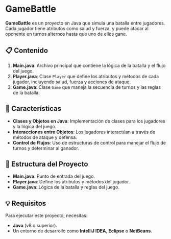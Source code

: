 # GameBattle

**GameBattle** es un proyecto en Java que simula una batalla entre jugadores. Cada jugador tiene atributos como salud y fuerza, y puede atacar al oponente en turnos alternos hasta que uno de ellos gane.

## 📋 Contenido

1. **Main.java**: Archivo principal que contiene la lógica de la batalla y el flujo del juego.
2. **Player.java**: Clase `Player` que define los atributos y métodos de cada jugador, incluyendo salud, fuerza y acciones de ataque.
3. **Game.java**: Clase `Game` que maneja la secuencia de turnos y las reglas de la batalla.

## 🚀 Características

- **Clases y Objetos en Java**: Implementación de clases para los jugadores y la lógica del juego.
- **Interacciones entre Objetos**: Los jugadores interactúan a través de métodos de ataque y defensa.
- **Control de Flujos**: Uso de estructuras de control para manejar el flujo de turnos y determinar al ganador.

## 📂 Estructura del Proyecto

- **Main.java**: Punto de entrada del juego.
- **Player.java**: Define los atributos y métodos del jugador.
- **Game.java**: Lógica de la batalla y reglas del juego.

## 💡 Requisitos

Para ejecutar este proyecto, necesitas:

- **Java** (v8 o superior).
- Un entorno de desarrollo como **IntelliJ IDEA**, **Eclipse** o **NetBeans**.


